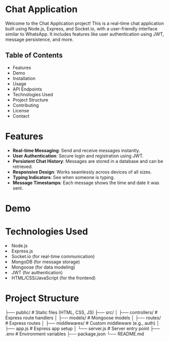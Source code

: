 # Chat Application
<p> Welcome to the Chat Application project! This is a real-time chat application built using Node.js, Express, and Socket.io, with a user-friendly interface similar to WhatsApp. It includes features like user authentication using JWT, message persistence, and more. </p>

## Table of Contents
<ul>
<li>Features</li>
<li>Demo</li>
<li>Installation</li>
<li>Usage</li>
<li>API Endpoints</li>
<li>Technologies Used
<li>Project Structure</li>
<li>Contributing</li>
<li>License</li>
<li>Contact</li>
</ul>

# Features
<ul> 
<li><b>Real-time Messaging</b>: Send and receive messages instantly.</li>
<li><b>User Authentication</b>: Secure login and registration using JWT.</li>
<li><b>Persistent Chat History</b>: Messages are stored in a database and can be retrieved.</li>
<li><b>Responsive Design</b>: Works seamlessly across devices of all sizes.</li>
<li><b>Typing Indicators</b>: See when someone is typing.</li>
<li><b>Message Timestamps</b>: Each message shows the time and date it was sent.</li>
</ul>

# Demo

# Technologies Used
<li>Node.js</li>
<li>Express.js</li>
<li>Socket.io (for real-time communication)</li>
<li>MongoDB (for message storage)</li>
<li>Mongoose (for data modeling)</li>
<li>JWT (for authentication)</li>
<li>HTML/CSS/JavaScript (for the frontend)</li>

# Project Structure
├── public/           # Static files (HTML, CSS, JS)
├── src/
│   ├── controllers/  # Express route handlers
│   ├── models/       # Mongoose models
│   ├── routes/       # Express routes
│   ├── middlewares/  # Custom middleware (e.g., auth)
│   ├── app.js        # Express app setup
│   └── server.js     # Server entry point
├── .env              # Environment variables
├── package.json
└── README.md


